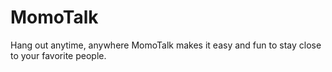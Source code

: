 # MomoTalk
Hang out anytime, anywhere 
MomoTalk makes it easy and fun to stay
close to your favorite people.
